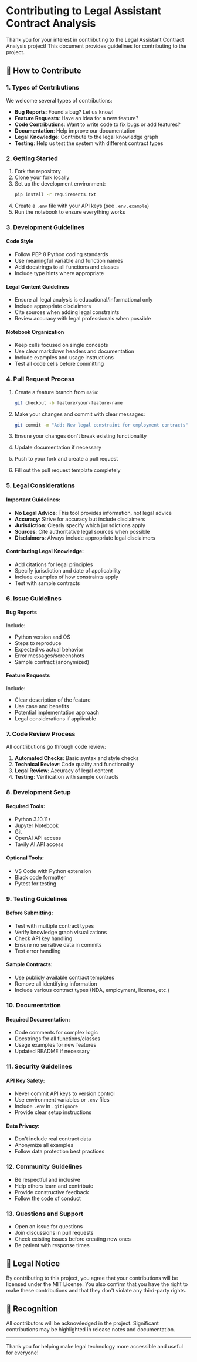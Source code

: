 # Contributing to Legal Assistant Contract Analysis

Thank you for your interest in contributing to the Legal Assistant Contract Analysis project! This document provides guidelines for contributing to the project.

## 🤝 How to Contribute

### 1. Types of Contributions

We welcome several types of contributions:

- **Bug Reports**: Found a bug? Let us know!
- **Feature Requests**: Have an idea for a new feature?
- **Code Contributions**: Want to write code to fix bugs or add features?
- **Documentation**: Help improve our documentation
- **Legal Knowledge**: Contribute to the legal knowledge graph
- **Testing**: Help us test the system with different contract types

### 2. Getting Started

1. Fork the repository
2. Clone your fork locally
3. Set up the development environment:
   ```bash
   pip install -r requirements.txt
   ```
4. Create a `.env` file with your API keys (see `.env.example`)
5. Run the notebook to ensure everything works

### 3. Development Guidelines

#### Code Style
- Follow PEP 8 Python coding standards
- Use meaningful variable and function names
- Add docstrings to all functions and classes
- Include type hints where appropriate

#### Legal Content Guidelines
- Ensure all legal analysis is educational/informational only
- Include appropriate disclaimers
- Cite sources when adding legal constraints
- Review accuracy with legal professionals when possible

#### Notebook Organization
- Keep cells focused on single concepts
- Use clear markdown headers and documentation
- Include examples and usage instructions
- Test all code cells before committing

### 4. Pull Request Process

1. Create a feature branch from `main`:
   ```bash
   git checkout -b feature/your-feature-name
   ```

2. Make your changes and commit with clear messages:
   ```bash
   git commit -m "Add: New legal constraint for employment contracts"
   ```

3. Ensure your changes don't break existing functionality

4. Update documentation if necessary

5. Push to your fork and create a pull request

6. Fill out the pull request template completely

### 5. Legal Considerations

#### Important Guidelines:
- **No Legal Advice**: This tool provides information, not legal advice
- **Accuracy**: Strive for accuracy but include disclaimers
- **Jurisdiction**: Clearly specify which jurisdictions apply
- **Sources**: Cite authoritative legal sources when possible
- **Disclaimers**: Always include appropriate legal disclaimers

#### Contributing Legal Knowledge:
- Add citations for legal principles
- Specify jurisdiction and date of applicability
- Include examples of how constraints apply
- Test with sample contracts

### 6. Issue Guidelines

#### Bug Reports
Include:
- Python version and OS
- Steps to reproduce
- Expected vs actual behavior
- Error messages/screenshots
- Sample contract (anonymized)

#### Feature Requests
Include:
- Clear description of the feature
- Use case and benefits
- Potential implementation approach
- Legal considerations if applicable

### 7. Code Review Process

All contributions go through code review:

1. **Automated Checks**: Basic syntax and style checks
2. **Technical Review**: Code quality and functionality
3. **Legal Review**: Accuracy of legal content
4. **Testing**: Verification with sample contracts

### 8. Development Setup

#### Required Tools:
- Python 3.10.11+
- Jupyter Notebook
- Git
- OpenAI API access
- Tavily AI API access

#### Optional Tools:
- VS Code with Python extension
- Black code formatter
- Pytest for testing

### 9. Testing Guidelines

#### Before Submitting:
- Test with multiple contract types
- Verify knowledge graph visualizations
- Check API key handling
- Ensure no sensitive data in commits
- Test error handling

#### Sample Contracts:
- Use publicly available contract templates
- Remove all identifying information
- Include various contract types (NDA, employment, license, etc.)

### 10. Documentation

#### Required Documentation:
- Code comments for complex logic
- Docstrings for all functions/classes
- Usage examples for new features
- Updated README if necessary

### 11. Security Guidelines

#### API Key Safety:
- Never commit API keys to version control
- Use environment variables or `.env` files
- Include `.env` in `.gitignore`
- Provide clear setup instructions

#### Data Privacy:
- Don't include real contract data
- Anonymize all examples
- Follow data protection best practices

### 12. Community Guidelines

- Be respectful and inclusive
- Help others learn and contribute
- Provide constructive feedback
- Follow the code of conduct

### 13. Questions and Support

- Open an issue for questions
- Join discussions in pull requests
- Check existing issues before creating new ones
- Be patient with response times

## 📄 Legal Notice

By contributing to this project, you agree that your contributions will be licensed under the MIT License. You also confirm that you have the right to make these contributions and that they don't violate any third-party rights.

## 🙏 Recognition

All contributors will be acknowledged in the project. Significant contributions may be highlighted in release notes and documentation.

---

Thank you for helping make legal technology more accessible and useful for everyone!
